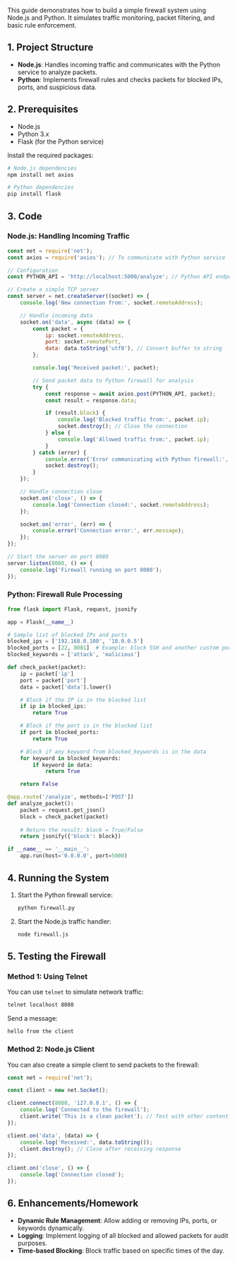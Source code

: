 
This guide demonstrates how to build a simple firewall system using Node.js and Python. It simulates traffic monitoring, packet filtering, and basic rule enforcement.

## 1. Project Structure

- **Node.js**: Handles incoming traffic and communicates with the Python service to analyze packets.
- **Python**: Implements firewall rules and checks packets for blocked IPs, ports, and suspicious data.

## 2. Prerequisites

- Node.js
- Python 3.x
- Flask (for the Python service)

Install the required packages:
```bash
# Node.js dependencies
npm install net axios

# Python dependencies
pip install flask
```

## 3. Code

### Node.js: Handling Incoming Traffic

```javascript
const net = require('net');
const axios = require('axios'); // To communicate with Python service

// Configuration
const PYTHON_API = 'http://localhost:5000/analyze'; // Python API endpoint

// Create a simple TCP server
const server = net.createServer((socket) => {
    console.log('New connection from:', socket.remoteAddress);

    // Handle incoming data
    socket.on('data', async (data) => {
        const packet = {
            ip: socket.remoteAddress,
            port: socket.remotePort,
            data: data.toString('utf8'), // Convert buffer to string
        };

        console.log('Received packet:', packet);

        // Send packet data to Python firewall for analysis
        try {
            const response = await axios.post(PYTHON_API, packet);
            const result = response.data;

            if (result.block) {
                console.log('Blocked traffic from:', packet.ip);
                socket.destroy(); // Close the connection
            } else {
                console.log('Allowed traffic from:', packet.ip);
            }
        } catch (error) {
            console.error('Error communicating with Python firewall:', error.message);
            socket.destroy();
        }
    });

    // Handle connection close
    socket.on('close', () => {
        console.log('Connection closed:', socket.remoteAddress);
    });

    socket.on('error', (err) => {
        console.error('Connection error:', err.message);
    });
});

// Start the server on port 8080
server.listen(8080, () => {
    console.log('Firewall running on port 8080');
});
```

### Python: Firewall Rule Processing

```python
from flask import Flask, request, jsonify

app = Flask(__name__)

# Sample list of blocked IPs and ports
blocked_ips = ['192.168.0.100', '10.0.0.5']
blocked_ports = [22, 8081]  # Example: block SSH and another custom port
blocked_keywords = ['attack', 'malicious']

def check_packet(packet):
    ip = packet['ip']
    port = packet['port']
    data = packet['data'].lower()

    # Block if the IP is in the blocked list
    if ip in blocked_ips:
        return True

    # Block if the port is in the blocked list
    if port in blocked_ports:
        return True

    # Block if any keyword from blocked_keywords is in the data
    for keyword in blocked_keywords:
        if keyword in data:
            return True

    return False

@app.route('/analyze', methods=['POST'])
def analyze_packet():
    packet = request.get_json()
    block = check_packet(packet)
    
    # Return the result: block = True/False
    return jsonify({'block': block})

if __name__ == '__main__':
    app.run(host='0.0.0.0', port=5000)
```

## 4. Running the System

1. Start the Python firewall service:
   ```bash
   python firewall.py
   ```

2. Start the Node.js traffic handler:
   ```bash
   node firewall.js
   ```

## 5. Testing the Firewall

### Method 1: Using Telnet

You can use `telnet` to simulate network traffic:
```bash
telnet localhost 8080
```

Send a message:
```
hello from the client
```

### Method 2: Node.js Client

You can also create a simple client to send packets to the firewall:
```javascript
const net = require('net');

const client = new net.Socket();

client.connect(8080, '127.0.0.1', () => {
    console.log('Connected to the firewall');
    client.write('This is a clean packet'); // Test with other content like 'attack'
});

client.on('data', (data) => {
    console.log('Received:', data.toString());
    client.destroy(); // Close after receiving response
});

client.on('close', () => {
    console.log('Connection closed');
});
```

## 6. Enhancements/Homework

- **Dynamic Rule Management**: Allow adding or removing IPs, ports, or keywords dynamically.
- **Logging**: Implement logging of all blocked and allowed packets for audit purposes.
- **Time-based Blocking**: Block traffic based on specific times of the day.